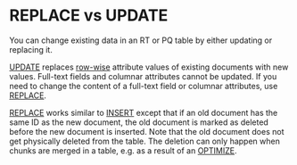 # REPLACE vs UPDATE

You can change existing data in an RT or PQ table by either updating or replacing it.

[UPDATE](../Updating_documents/UPDATE.md) replaces [row-wise](../Creating_a_table/Data_types.md#Row-wise-and-columnar-attribute-storages) attribute values of existing documents with new values. Full-text fields and columnar attributes cannot be updated. If you need to change the content of a full-text field or columnar attributes, use [REPLACE](../Updating_documents/REPLACE.md).

[REPLACE](../Updating_documents/REPLACE.md) works similar to [INSERT](../Adding_documents_to_a_table/Adding_documents_to_a_real-time_table.md) except that if an old document has the same ID as the new document, the old document is marked as deleted before the new document is inserted. Note that the old document does not get physically deleted from the table. The deletion can only happen when chunks are merged in a table, e.g. as a result of an [OPTIMIZE](../Securing_and_compacting_a_table/Compacting_a_table.md).

